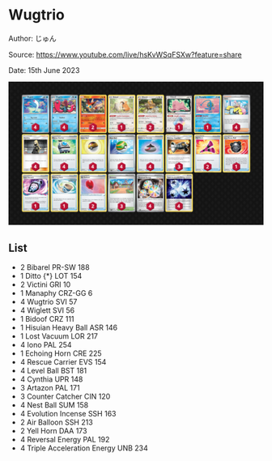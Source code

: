 # Wugtrio

Author: じゅん

Source: <https://www.youtube.com/live/hsKvWSqFSXw?feature=share>

Date: 15th June 2023

![decklist](../../images/PAL/Wugtrio/1-%20Wugtrio.png)

## List

* 2 Bibarel PR-SW 188
* 1 Ditto {*} LOT 154
* 2 Victini GRI 10
* 1 Manaphy CRZ-GG 6
* 4 Wugtrio SVI 57
* 4 Wiglett SVI 56
* 1 Bidoof CRZ 111
* 1 Hisuian Heavy Ball ASR 146
* 1 Lost Vacuum LOR 217
* 4 Iono PAL 254
* 1 Echoing Horn CRE 225
* 4 Rescue Carrier EVS 154
* 4 Level Ball BST 181
* 4 Cynthia UPR 148
* 3 Artazon PAL 171
* 3 Counter Catcher CIN 120
* 4 Nest Ball SUM 158
* 4 Evolution Incense SSH 163
* 2 Air Balloon SSH 213
* 2 Yell Horn DAA 173
* 4 Reversal Energy PAL 192
* 4 Triple Acceleration Energy UNB 234
